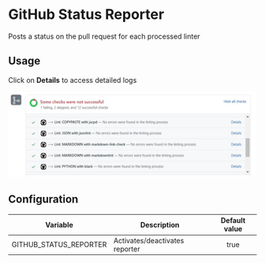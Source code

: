 # GitHub Status Reporter

Posts a status on the pull request for each processed linter

## Usage

Click on **Details** to access detailed logs

![Screenshot](../assets/images/GitHubStatusReporter.jpg)

## Configuration

| Variable | Description | Default value |
| ----------------- | -------------- | :--------------: |
| GITHUB_STATUS_REPORTER | Activates/deactivates reporter | true |

